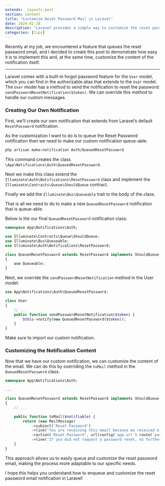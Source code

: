 ```yaml
---
extends: _layouts.post
section: content
title: "Customize Reset Password Mail in Laravel"
date: 2024-02-28
description: "Laravel provides a simple way to customize the reset password mail. In this article, we will see how to customize the reset password mail in Laravel."
categories: [tips]
---
```


Recently at my job, we encountered a feature that queues the reset password email, and I decided to create this post to demonstrate how easy it is to implement this and, at the same time, customize the content of the notification itself.

---

Laravel comes with a built-in forgot password feature for the `User` model, which you can find in the authorizable alias that extends to the `User` model. The `User` model has a method to send the notification to reset the password: `sendPasswordResetNotification($token)`. We can override this method to handle our custom messages.

### Creating Our Own Notification

First, we’ll create our own notification that extends from Laravel’s default `ResetPassword` notification.

As the customization I want to do is to queue the Reset Password notification then we need to make our custom notification queue-able.

```bash
php artisan make:notification Auth/QueuedResetPassword
```

This command creates the class `\App\Notifications\Auth\QueuedResetPassword`.

Next we make this class extend the `Illuminate\Auth\Notifications\ResetPassword` class and implement the `Illuminate\Contracts\Queue\ShouldQueue` contract.

Finally we add the `Illuminate\Bus\Queueable` trait to the body of the class.

That is all we need to do to make a new `QueuedResetPassword` notification that is queue-able.

Below is the our final `QueuedResetPassword` notification class:

```php
namespace App\Notifications\Auth;

use Illuminate\Contracts\Queue\ShouldQueue;
use Illuminate\Bus\Queueable;
use Illuminate\Auth\Notifications\ResetPassword;

class QueuedResetPassword extends ResetPassword implements ShouldQueue
{
    use Queueable;
}
```

Next, we override the `sendPasswordResetNotification` method in the User model:

```php
use App\Notifications\Auth\QueuedResetPassword;

class User
{
    // ...
    public function sendPasswordResetNotification($token) {
        $this->notify(new QueuedResetPassword($token));
    }
}
```

Make sure to import our custom notification.

### Customizing the Notification Content

Now that we have our custom notification, we can customize the content of the email. We can do this by overriding the `toMail` method in the `QueuedResetPassword` class.

```php
namespace App\Notifications\Auth;

...

class QueuedResetPassword extends ResetPassword implements ShouldQueue
{
    // ...

    public function toMail($notifiable) {
        return (new MailMessage)
            ->subject('Reset Password')
            ->line('You are receiving this email because we received a password reset request for your account.')
            ->action('Reset Password', url(config('app.url').route('password.reset', $this->token, false)))
            ->line('If you did not request a password reset, no further action is required.');
    }
}
```

This approach allows us to easily queue and customize the reset password email, making the process more adaptable to our specific needs.

I hope this helps you understand how to enqueue and customize the reset password email notification in Laravel!

